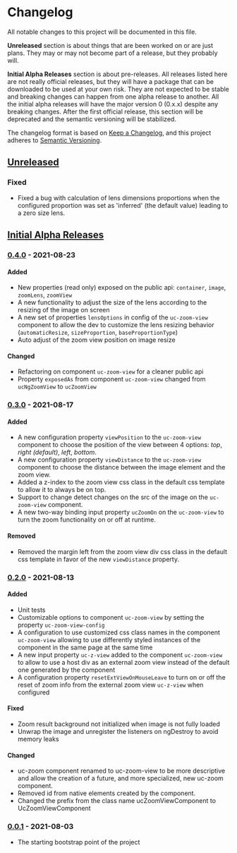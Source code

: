 # Changelog
All notable changes to this project will be documented in this file.

**Unreleased** section is about things that are been worked on or are just plans. They may or may 
not become part of a release, but they probably will.

**Initial Alpha Releases** section is about pre-releases. All releases listed here are not really 
official releases, but they will have a package that can be downloaded to be used at your own risk. 
They are not expected to be stable and breaking changes can happen from one alpha release to another. 
All the initial alpha releases will have the major version 0 (0.x.x) despite any breaking changes.
After the first official release, this section will be deprecated and the semantic versioning will be
stabilized.

The changelog format is based on [Keep a Changelog](https://keepachangelog.com/en/1.0.0/),
and this project adheres to [Semantic Versioning](https://semver.org/spec/v2.0.0.html).

## [Unreleased]

### Fixed

- Fixed a bug with calculation of lens dimensions proportions when the configured proportion
was set as 'inferred' (the default value) leading to a zero size lens.

## [Initial Alpha Releases]

### [0.4.0] - 2021-08-23

#### Added

- New properties (read only) exposed on the public api: `container`, `image`, `zoomLens`,
  `zoomView`
- A new functionality to adjust the size of the lens according to the resizing of the image
  on screen
- A new set of properties `lensOptions` in config of the `uc-zoom-view` component to allow
  the dev to customize the lens resizing behavior (`automaticResize`,
  `sizeProportion`, `baseProportionType`)
- Auto adjust of the zoom view position on image resize

#### Changed

- Refactoring on component `uc-zoom-view` for a cleaner public api
- Property `exposedAs` from component `uc-zoom-view` changed from `ucNgZoomView` to `ucZoomView`

### [0.3.0] - 2021-08-17

#### Added

- A new configuration property `viewPosition` to the `uc-zoom-view` component to choose the
  position of the view between 4 options: *top*, *right (default)*, *left*, *bottom*.
- A new configuration property `viewDistance` to the `uc-zoom-view` component to choose the
  distance between the image element and the zoom view.
- Added a z-index to the zoom view css class in the default css template to allow it to
  always be on top.
- Support to change detect changes on the src of the image on the `uc-zoom-view` component.
- A new two-way binding input property `ucZoomOn` on the `uc-zoom-view` to turn
  the zoom functionality on or off at runtime.

#### Removed

- Removed the margin left from the zoom view div css class in the default css template
  in favor of the new `viewDistance` property.

### [0.2.0] - 2021-08-13

#### Added

- Unit tests
- Customizable options to component `uc-zoom-view` by setting the property `uc-zoom-view-config`
- A configuration to use customized css class names in the component `uc-zoom-view` allowing to use
  differently styled instances of the component in the same page at the same time
- A new input property `uc-z-view` added to the component `uc-zoom-view` to allow
  to use a host div as an external zoom view instead of the default one generated by
  the component
- A configuration property `resetExtViewOnMouseLeave` to turn on or off the reset of
  zoom info from the external zoom view `uc-z-view` when configured

#### Fixed

- Zoom result background not initialized when image is not fully loaded
- Unwrap the image and unregister the listeners on ngDestroy to avoid memory leaks

#### Changed

- uc-zoom component renamed to uc-zoom-view to be more descriptive and allow the creation of a
  future, and more specialized, new uc-zoom component.
- Removed id from native elements created by the component.
- Changed the prefix from the class name ucZoomViewComponent to UcZoomViewComponent

### [0.0.1] - 2021-08-03

- The starting bootstrap point of the project


[Unreleased]: https://github.com/fabio-blanco/ngx-uc/compare/v0.4.0...HEAD
[Initial Alpha Releases]: https://github.com/fabio-blanco/ngx-uc/compare/0.0.1...HEAD
[0.4.0]: https://github.com/fabio-blanco/ngx-uc/compare/v0.3.0...v0.4.0
[0.3.0]: https://github.com/fabio-blanco/ngx-uc/compare/v0.2.0...v0.3.0
[0.2.0]: https://github.com/fabio-blanco/ngx-uc/compare/0.0.1...v0.2.0
[0.0.1]: https://github.com/fabio-blanco/ngx-uc/releases/tag/0.0.1
